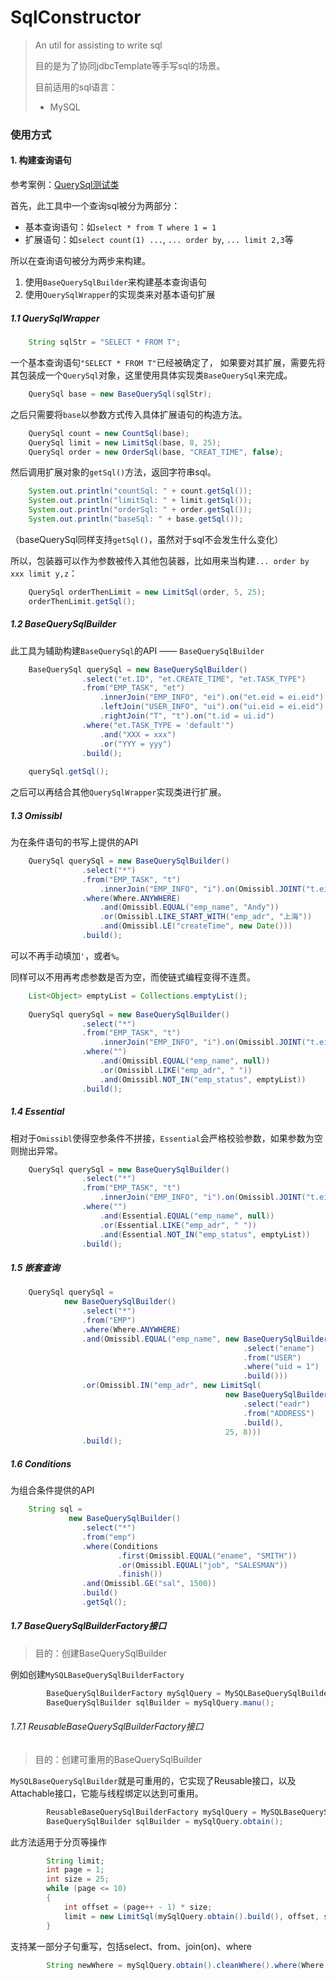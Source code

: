 # SqlConstructor
> An util for assisting to write sql
>
> 目的是为了协同jdbcTemplate等手写sql的场景。
>
> 目前适用的sql语言：
>   + MySQL

### 使用方式
#### 1. 构建查询语句
参考案例：[QuerySql测试类](https://github.com/complicatedxin/sqlconstructor/tree/main/src/test/java/com/zincyanide/sqlconstructor/T_01_Query.java)

首先，此工具中一个查询sql被分为两部分：
+ 基本查询语句：如`select * from T where 1 = 1`
+ 扩展语句：如`select count(1) ...`, `... order by`, `... limit 2,3`等

所以在查询语句被分为两步来构建。

1. 使用`BaseQuerySqlBuilder`来构建基本查询语句
2. 使用`QuerySqlWrapper`的实现类来对基本语句扩展

##### 1.1 QuerySqlWrapper
```java
    String sqlStr = "SELECT * FROM T";
```
一个基本查询语句`"SELECT * FROM T"`已经被确定了，
如果要对其扩展，需要先将其包装成一个`QuerySql`对象，这里使用具体实现类`BaseQuerySql`来完成。
```java
    QuerySql base = new BaseQuerySql(sqlStr);
```
之后只需要将`base`以参数方式传入具体扩展语句的构造方法。
```java
    QuerySql count = new CountSql(base);
    QuerySql limit = new LimitSql(base, 8, 25);
    QuerySql order = new OrderSql(base, "CREAT_TIME", false);
```
然后调用扩展对象的`getSql()`方法，返回字符串sql。
```java
    System.out.println("countSql: " + count.getSql());
    System.out.println("limitSql: " + limit.getSql());
    System.out.println("orderSql: " + order.getSql());
    System.out.println("baseSql: " + base.getSql());
```
（baseQuerySql同样支持`getSql()`，虽然对于sql不会发生什么变化）

所以，包装器可以作为参数被传入其他包装器，比如用来当构建`... order by xxx limit y,z`：
```java
    QuerySql orderThenLimit = new LimitSql(order, 5, 25);
    orderThenLimit.getSql();
```

##### 1.2 BaseQuerySqlBuilder
此工具为辅助构建`BaseQuerySql`的API —— `BaseQuerySqlBuilder`
```java
    BaseQuerySql querySql = new BaseQuerySqlBuilder()
                .select("et.ID", "et.CREATE_TIME", "et.TASK_TYPE")
                .from("EMP_TASK", "et")
                    .innerJoin("EMP_INFO", "ei").on("et.eid = ei.eid")
                    .leftJoin("USER_INFO", "ui").on("ui.eid = ei.eid")
                    .rightJoin("T", "t").on("t.id = ui.id")
                .where("et.TASK_TYPE = 'default'")
                    .and("XXX = xxx")
                    .or("YYY = yyy")
                .build();
    
    querySql.getSql();
```
之后可以再结合其他`QuerySqlWrapper`实现类进行扩展。

##### 1.3 Omissibl
为在条件语句的书写上提供的API
```java
    QuerySql querySql = new BaseQuerySqlBuilder()
                .select("*")
                .from("EMP_TASK", "t")
                    .innerJoin("EMP_INFO", "i").on(Omissibl.JOINT("t.eid", "i.eid"))
                .where(Where.ANYWHERE)
                    .and(Omissibl.EQUAL("emp_name", "Andy"))
                    .or(Omissibl.LIKE_START_WITH("emp_adr", "上海"))
                    .and(Omissibl.LE("createTime", new Date()))
                .build();
```
可以不再手动填加`'`，或者`%`。

同样可以不用再考虑参数是否为空，而使链式编程变得不连贯。
```java
    List<Object> emptyList = Collections.emptyList();
    
    QuerySql querySql = new BaseQuerySqlBuilder()
                .select("*")
                .from("EMP_TASK", "t")
                    .innerJoin("EMP_INFO", "i").on(Omissibl.JOINT("t.eid", "i.eid"))
                .where("")
                    .and(Omissibl.EQUAL("emp_name", null))
                    .or(Omissibl.LIKE("emp_adr", " "))
                    .and(Omissibl.NOT_IN("emp_status", emptyList))
                .build();
```

##### 1.4 Essential
相对于`Omissibl`使得空参条件不拼接，`Essential`会严格校验参数，如果参数为空则抛出异常。
```java
    QuerySql querySql = new BaseQuerySqlBuilder()
                .select("*")
                .from("EMP_TASK", "t")
                    .innerJoin("EMP_INFO", "i").on(Omissibl.JOINT("t.ei", "i.eid"))
                .where("")
                    .and(Essential.EQUAL("emp_name", null))
                    .or(Essential.LIKE("emp_adr", " "))
                    .and(Essential.NOT_IN("emp_status", emptyList))
                .build();
```

##### 1.5 嵌套查询
```java
    QuerySql querySql =
            new BaseQuerySqlBuilder()
                .select("*")
                .from("EMP")
                .where(Where.ANYWHERE)
                .and(Omissibl.EQUAL("emp_name", new BaseQuerySqlBuilder()
                                                    .select("ename")
                                                    .from("USER")
                                                    .where("uid = 1")
                                                    .build()))
                .or(Omissibl.IN("emp_adr", new LimitSql(
                                                new BaseQuerySqlBuilder()
                                                    .select("eadr")
                                                    .from("ADDRESS")
                                                    .build(),
                                                25, 8)))
                .build();
```

##### 1.6 Conditions
为组合条件提供的API
```java
    String sql =
             new BaseQuerySqlBuilder()
                .select("*")
                .from("emp")
                .where(Conditions
                        .first(Omissibl.EQUAL("ename", "SMITH"))
                        .or(Omissibl.EQUAL("job", "SALESMAN"))
                        .finish())
                .and(Omissibl.GE("sal", 1500))
                .build()
                .getSql();
```

##### 1.7 BaseQuerySqlBuilderFactory接口

> 目的：创建BaseQuerySqlBuilder

例如创建`MySQLBaseQuerySqlBuilderFactory`

```java
        BaseQuerySqlBuilderFactory mySqlQuery = MySQLBaseQuerySqlBuilderFactory.getInstance();
        BaseQuerySqlBuilder sqlBuilder = mySqlQuery.manu();
```
###### 1.7.1 ReusableBaseQuerySqlBuilderFactory接口

> 目的：创建可重用的BaseQuerySqlBuilder

`MySQLBaseQuerySqlBuilder`就是可重用的，它实现了Reusable接口，以及Attachable接口，它能与线程绑定以达到可重用。

```java
        ReusableBaseQuerySqlBuilderFactory mySqlQuery = MySQLBaseQuerySqlBuilderFactory.getInstance();
        BaseQuerySqlBuilder sqlBuilder = mySqlQuery.obtain();
```

此方法适用于分页等操作
```java
        String limit;
        int page = 1;
        int size = 25;
        while (page <= 10)
        {
            int offset = (page++ - 1) * size;
            limit = new LimitSql(mySqlQuery.obtain().build(), offset, size).getSql();
        }
```

支持某一部分子句重写，包括select、from、join(on)、where
```java
        String newWhere = mySqlQuery.obtain().cleanWhere().where(Where.ANYWHERE).build().getSql();
```





